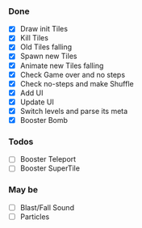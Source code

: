 ### Done
- [x] Draw init Tiles
- [x] Kill Tiles
- [x] Old Tiles falling
- [x] Spawn new Tiles
- [x] Animate new Tiles falling
- [x] Check Game over and no steps
- [x] Check no-steps and make Shuffle
- [x] Add UI
- [x] Update UI
- [x] Switch levels and parse its meta
- [x] Booster Bomb

### Todos
- [ ] Booster Teleport
- [ ] Booster SuperTile

### May be
- [ ] Blast/Fall Sound
- [ ] Particles